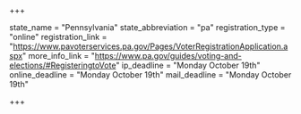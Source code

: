 +++

state_name = "Pennsylvania"
state_abbreviation = "pa"
registration_type = "online"
registration_link = "https://www.pavoterservices.pa.gov/Pages/VoterRegistrationApplication.aspx"
more_info_link = "https://www.pa.gov/guides/voting-and-elections/#RegisteringtoVote"
ip_deadline = "Monday October 19th"
online_deadline = "Monday October 19th"
mail_deadline = "Monday October 19th"

+++